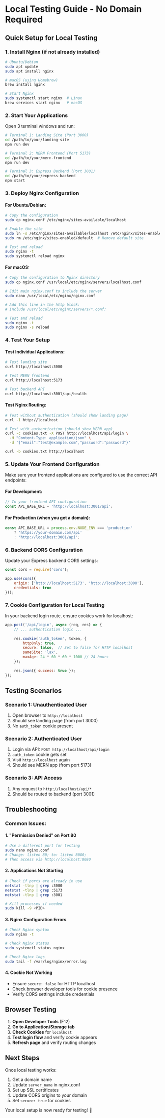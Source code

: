 # Local Testing Guide - No Domain Required

## Quick Setup for Local Testing

### 1. **Install Nginx (if not already installed)**
```bash
# Ubuntu/Debian
sudo apt update
sudo apt install nginx

# macOS (using Homebrew)
brew install nginx

# Start Nginx
sudo systemctl start nginx  # Linux
brew services start nginx   # macOS
```

### 2. **Start Your Applications**
Open 3 terminal windows and run:

```bash
# Terminal 1: Landing Site (Port 3000)
cd /path/to/your/landing-site
npm run dev

# Terminal 2: MERN Frontend (Port 5173)
cd /path/to/your/mern-frontend
npm run dev

# Terminal 3: Express Backend (Port 3001)
cd /path/to/your/express-backend
npm start
```

### 3. **Deploy Nginx Configuration**

#### For Ubuntu/Debian:
```bash
# Copy the configuration
sudo cp nginx.conf /etc/nginx/sites-available/localhost

# Enable the site
sudo ln -s /etc/nginx/sites-available/localhost /etc/nginx/sites-enabled/
sudo rm /etc/nginx/sites-enabled/default  # Remove default site

# Test and reload
sudo nginx -t
sudo systemctl reload nginx
```

#### For macOS:
```bash
# Copy the configuration to Nginx directory
sudo cp nginx.conf /usr/local/etc/nginx/servers/localhost.conf

# Edit main nginx.conf to include the server
sudo nano /usr/local/etc/nginx/nginx.conf

# Add this line in the http block:
# include /usr/local/etc/nginx/servers/*.conf;

# Test and reload
sudo nginx -t
sudo nginx -s reload
```

### 4. **Test Your Setup**

#### Test Individual Applications:
```bash
# Test landing site
curl http://localhost:3000

# Test MERN frontend
curl http://localhost:5173

# Test backend API
curl http://localhost:3001/api/health
```

#### Test Nginx Routing:
```bash
# Test without authentication (should show landing page)
curl -I http://localhost

# Test with authentication (should show MERN app)
curl -c cookies.txt -X POST http://localhost/api/login \
  -H "Content-Type: application/json" \
  -d '{"email":"test@example.com","password":"password"}'

curl -b cookies.txt http://localhost
```

### 5. **Update Your Frontend Configuration**

Make sure your frontend applications are configured to use the correct API endpoints:

#### For Development:
```javascript
// In your frontend API configuration
const API_BASE_URL = 'http://localhost:3001/api';
```

#### For Production (when you get a domain):
```javascript
const API_BASE_URL = process.env.NODE_ENV === 'production' 
    ? 'https://your-domain.com/api' 
    : 'http://localhost:3001/api';
```

### 6. **Backend CORS Configuration**

Update your Express backend CORS settings:

```javascript
const cors = require('cors');

app.use(cors({
    origin: ['http://localhost:5173', 'http://localhost:3000'],
    credentials: true
}));
```

### 7. **Cookie Configuration for Local Testing**

In your backend login route, ensure cookies work for localhost:

```javascript
app.post('/api/login', async (req, res) => {
    // ... authentication logic ...
    
    res.cookie('auth_token', token, {
        httpOnly: true,
        secure: false,  // Set to false for HTTP localhost
        sameSite: 'lax',
        maxAge: 24 * 60 * 60 * 1000 // 24 hours
    });
    
    res.json({ success: true });
});
```

## Testing Scenarios

### Scenario 1: Unauthenticated User
1. Open browser to `http://localhost`
2. Should see landing page (from port 3000)
3. No `auth_token` cookie present

### Scenario 2: Authenticated User
1. Login via API: `POST http://localhost/api/login`
2. `auth_token` cookie gets set
3. Visit `http://localhost` again
4. Should see MERN app (from port 5173)

### Scenario 3: API Access
1. Any request to `http://localhost/api/*`
2. Should be routed to backend (port 3001)

## Troubleshooting

### Common Issues:

#### 1. "Permission Denied" on Port 80
```bash
# Use a different port for testing
sudo nano nginx.conf
# Change: listen 80; to: listen 8080;
# Then access via http://localhost:8080
```

#### 2. Applications Not Starting
```bash
# Check if ports are already in use
netstat -tlnp | grep :3000
netstat -tlnp | grep :5173
netstat -tlnp | grep :3001

# Kill processes if needed
sudo kill -9 <PID>
```

#### 3. Nginx Configuration Errors
```bash
# Check Nginx syntax
sudo nginx -t

# Check Nginx status
sudo systemctl status nginx

# Check Nginx logs
sudo tail -f /var/log/nginx/error.log
```

#### 4. Cookie Not Working
- Ensure `secure: false` for HTTP localhost
- Check browser developer tools for cookie presence
- Verify CORS settings include credentials

## Browser Testing

1. **Open Developer Tools** (F12)
2. **Go to Application/Storage tab**
3. **Check Cookies** for `localhost`
4. **Test login flow** and verify cookie appears
5. **Refresh page** and verify routing changes

## Next Steps

Once local testing works:
1. Get a domain name
2. Update `server_name` in nginx.conf
3. Set up SSL certificates
4. Update CORS origins to your domain
5. Set `secure: true` for cookies

Your local setup is now ready for testing! 🚀

